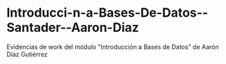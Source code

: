 # Introducci-n-a-Bases-De-Datos--Santader--Aaron-Diaz
Evidencias de work del módulo "Introducción a Bases de Datos" de Aarón Díaz Gutiérrez
